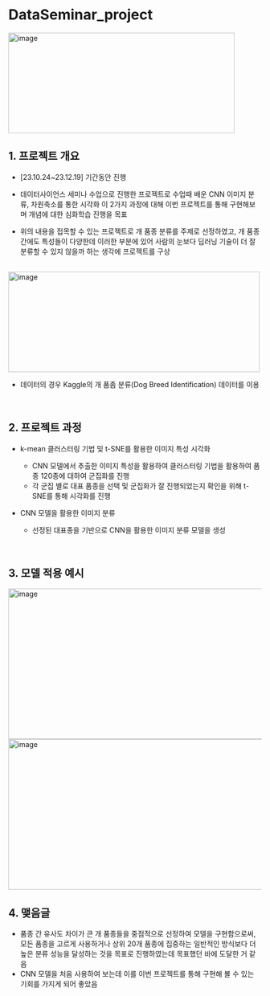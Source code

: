# DataSeminar_project

<img src="https://github.com/BaekJunehong/DataSeminar_project/assets/101456289/489e6d9e-6608-4049-b4c3-6ea222fcbb19" alt="image" width="450" height="200">

## 1. 프로젝트 개요  
- [23.10.24~23.12.19] 기간동안 진행
  
- 데이터사이언스 세미나 수업으로 진행한 프로젝트로 수업때 배운 CNN 이미지 분류, 차원축소를 통한 시각화 이 2가지 과정에 대해 이번 프로젝트를 통해 구현해보며 개념에 대한 심화학습 진행을 목표   

- 위의 내용을 접목할 수 있는 프로젝트로 개 품종 분류를 주제로 선정하였고, 개 품종 간에도 특성들이 다양한데 이러한 부분에 있어 사람의 눈보다 딥러닝 기술이 더 잘 분류할 수 있지 않을까 하는 생각에 프로젝트를 구상

<br>

<img src="https://github.com/BaekJunehong/DataSeminar_project/assets/101456289/5034f76d-ba97-4a67-be15-493866639088)" alt="image" width="500" height="200">

- 데이터의 경우 Kaggle의 개 품좀 분류(Dog Breed Identification) 데이터를 이용

<br>

## 2. 프로젝트 과정  

- k-mean 클러스터링 기법 및 t-SNE를 활용한 이미지 특성 시각화    
  - CNN 모델에서 추출한 이미지 특성을 활용하여 클러스터링 기법을 활용하여 품종 120종에 대하여 군집화를 진행
  - 각 군집 별로 대표 품종을 선택 및 군집화가 잘 진행되었는지 확인을 위해 t-SNE를 통해 시각화를 진행
  
- CNN 모델을 활용한 이미지 분류
  - 선정된 대표종을 기반으로 CNN을 활용한 이미지 분류 모델을 생성

<br>

## 3. 모델 적용 예시

<img src="https://github.com/BaekJunehong/DataSeminar_project/assets/101456289/0df2dd0c-3f40-497a-912b-5c989e0af938" alt="image" width="550" height="300">
<img src="https://github.com/BaekJunehong/DataSeminar_project/assets/101456289/60cd09f7-5d7b-473f-8d13-c9818b0b325f" alt="image" width="550" height="300">

<br>

## 4. 맺음글
- 품종 간 유사도 차이가 큰 개 품종들을 중점적으로 선정하여 모델을 구현함으로써, 모든 품종을 고르게 사용하거나 상위 20개 품종에 집중하는 일반적인 방식보다 더 높은 분류 성능을 달성하는 것을 목표로 진행하였는데 목표했던 바에 도달한 거 같음
- CNN 모델을 처음 사용하여 보는데 이를 이번 프로젝트를 통해 구현해 볼 수 있는 기회를 가지게 되어 좋았음

<br>

